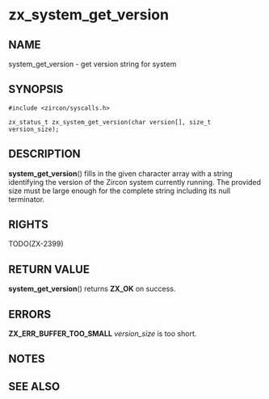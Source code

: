 # zx_system_get_version

## NAME

system_get_version - get version string for system

## SYNOPSIS

```
#include <zircon/syscalls.h>

zx_status_t zx_system_get_version(char version[], size_t version_size);
```

## DESCRIPTION

**system_get_version**() fills in the given character array with a string
identifying the version of the Zircon system currently running.
The provided size must be large enough for the complete string
including its null terminator.


## RIGHTS

TODO(ZX-2399)

## RETURN VALUE

**system_get_version**() returns **ZX_OK** on success.

## ERRORS

**ZX_ERR_BUFFER_TOO_SMALL**  *version_size* is too short.

## NOTES

## SEE ALSO
